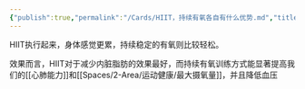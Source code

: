```yaml
---
{"publish":true,"permalink":"/Cards/HIIT，持续有氧各自有什么优势.md","title":"HIIT，持续有氧各自有什么优势","created":"2023-02-23","modified":"2023-03-14","published":"2025-07-12T18:32:51.554+08:00","cssclasses":""}
---
```



HIIT执行起来，身体感觉更累，持续稳定的有氧则比较轻松。

效果而言，HIIT对于减少内脏脂肪的效果最好，而持续有氧训练方式能显著提高我们的[[心肺能力]]和[[Spaces/2-Area/运动健康/最大摄氧量]]，并且降低血压
